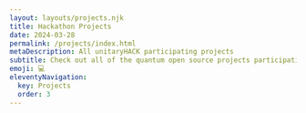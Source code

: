 ```yaml
---
layout: layouts/projects.njk
title: Hackathon Projects
date: 2024-03-28
permalink: /projects/index.html
metaDescription: All unitaryHACK participating projects
subtitle: Check out all of the quantum open source projects participating in this year's unitaryHACK hackathon!
emoji: 💻
eleventyNavigation:
  key: Projects
  order: 3
---
```

